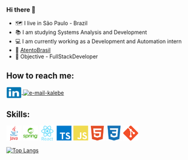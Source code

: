 ### Hi there 👋

- 🗺️  I live in São Paulo - Brazil
- 📚  I am studying Systems Analysis and Development
- 💻  I am currently working as a Development and Automation intern
- 🏢  <a href="https://atento.com/pb/" alt="AtentoBrasil" target="_blank">AtentoBrasil</a>
- 🚀  Objective - FullStackDeveloper
## How to reach me: 
  <a href="https://www.linkedin.com/in/kalebesantana/" target="_blank">
    <img align="center" alt="kalebe-linkedin" height="30" width="40" src="https://raw.githubusercontent.com/devicons/devicon/master/icons/linkedin/linkedin-original.svg"
    style="max-width:100%;">
  </a>
  <a href="mailto:santana.abrantes01@gmail.com" target="_blank">
    <img align="center" alt="e-mail-kalebe" height="30 width="40" src="https://image.flaticon.com/icons/png/512/281/281769.png"
    style="max-width:100%;">
  </a>

## Skills:
<img src="https://raw.githubusercontent.com/devicons/devicon/master/icons/java/java-original-wordmark.svg" alt="Java" width="40" height="40" style="max-width:100%;"></img>
<img src="https://raw.githubusercontent.com/devicons/devicon/master/icons/spring/spring-original-wordmark.svg" alt="Spring" width="40" height="40" style="max-width:100%;"></img>
<img src="https://raw.githubusercontent.com/devicons/devicon/master/icons/react/react-original-wordmark.svg" alt="React" width="40" height="40" style="max-width:100%;"></img>
<img src="https://raw.githubusercontent.com/devicons/devicon/master/icons/typescript/typescript-plain.svg" alt="Typescript" width="40" height="40" style="max-width:100%;"></img>
<img src="https://raw.githubusercontent.com/devicons/devicon/master/icons/javascript/javascript-plain.svg" alt="JavaScript" width="40" height="40" style="max-width:100%;"></img>
<img src="https://raw.githubusercontent.com/devicons/devicon/master/icons/html5/html5-plain.svg" alt="Html5" width="40" height="40" style="max-width:100%;"></img>
<img src="https://raw.githubusercontent.com/devicons/devicon/master/icons/css3/css3-plain.svg"  alt="Css" width="40" height="40" style="max-width:100%;"></img>
<img src="https://raw.githubusercontent.com/devicons/devicon/master/icons/git/git-original.svg" alt="Git" width="40" height="40" style="max-width:100%;"></img>




[![Top Langs](https://github-readme-stats.vercel.app/api/top-langs/?username=KalebeSantana)](https://github.com/KalebeSantana/github-readme-stats)














